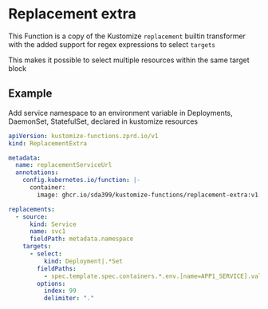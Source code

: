# Replacement extra

This Function is a copy of the Kustomize `replacement` builtin transformer
with the added support for regex expressions to select `targets`

This makes it possible to select multiple resources within the same target block

## Example
Add service namespace to an environment variable in Deployments, DaemonSet, StatefulSet, declared in kustomize resources

```yaml
apiVersion: kustomize-functions.zprd.io/v1
kind: ReplacementExtra

metadata:
  name: replacementServiceUrl
  annotations:
    config.kubernetes.io/function: |-
      container:
        image: ghcr.io/sda399/kustomize-functions/replacement-extra:v1.0.0

replacements:
  - source:
      kind: Service
      name: svc1
      fieldPath: metadata.namespace
    targets:
      - select:
          kind: Deployment|.*Set
        fieldPaths:
          - spec.template.spec.containers.*.env.[name=APP1_SERVICE].value
        options:
          index: 99
          delimiter: "."
```
